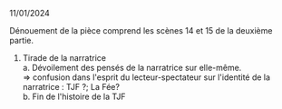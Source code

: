 11/01/2024

Dénouement de la pièce comprend les scènes 14 et 15 de la deuxième partie.

1. Tirade de la narratrice  
	a. Dévoilement des pensés de la narratrice sur elle-même.  
	 => confusion dans l'esprit du lecteur-spectateur sur l'identité de la narratrice : TJF ?; La Fée?  
	b. Fin de l'histoire de la TJF  

